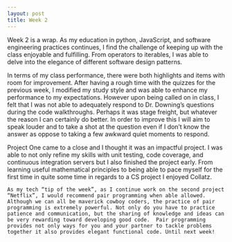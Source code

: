 ```yaml
---
layout: post
title: Week 2
---
```



Week 2 is a wrap.  As my education in python, JavaScript, and software engineering practices continues, I find the challenge of keeping up with the class enjoyable and fulfilling.  From operators to iterables, I was able to delve into the elegance of different software design patterns. 

In terms of my class performance, there were both highlights and items with room for improvement.  After having a rough time with the quizzes for the previous week, I modified my study style and was able to enhance my performance to my expectations.  However upon being called on in class, I felt that I was not able to adequately respond to Dr. Downing’s questions during the code walkthroughs. Perhaps it was stage freight, but whatever the reason I can certainly do better.  In order to improve this I will aim to speak louder and to take a shot at the question even if I don’t know the answer as oppose to taking a few awkward quiet moments to respond. 

Project One came to a close and I thought it was an impactful project. I was able to not only refine my skills with unit testing, code coverage, and continuous integration servers but I also finished the project early. From learning useful mathematical principles to being able to pace myself for the first time in quite some time in regards to a CS project I enjoyed Collatz.

	As my tech “tip of the week”, as I continue work on the second project “Netflix”, I would recommend pair programming when able allowed.  Although we can all be maverick cowboy coders, the practice of pair programming is extremely powerful. Not only do you have to practice patience and communication, but the sharing of knowledge and ideas can be very rewarding toward developing good code.  Pair programming provides not only ways for you and your partner to tackle problems together it also provides elegant functional code. Until next week!





